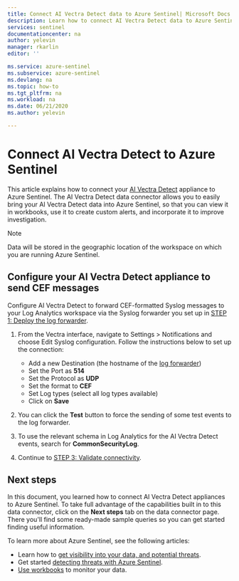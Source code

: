 ```yaml
---
title: Connect AI Vectra Detect data to Azure Sentinel| Microsoft Docs
description: Learn how to connect AI Vectra Detect data to Azure Sentinel.
services: sentinel
documentationcenter: na
author: yelevin
manager: rkarlin
editor: ''

ms.service: azure-sentinel
ms.subservice: azure-sentinel
ms.devlang: na
ms.topic: how-to
ms.tgt_pltfrm: na
ms.workload: na
ms.date: 06/21/2020
ms.author: yelevin

---
```

# Connect AI Vectra Detect to Azure Sentinel

This article explains how to connect your [AI Vectra Detect](https://www.vectra.ai/product/cognito-detect) appliance to Azure Sentinel. The AI Vectra Detect data connector allows you to easily bring your AI Vectra Detect data into Azure Sentinel, so that you can view it in workbooks, use it to create custom alerts, and incorporate it to improve investigation.

> [!NOTE]
> Data will be stored in the geographic location of the workspace on which you are running Azure Sentinel.

## Configure your AI Vectra Detect appliance to send CEF messages  

Configure AI Vectra Detect to forward CEF-formatted Syslog messages to your Log Analytics workspace via the Syslog forwarder you set up in [STEP 1: Deploy the log forwarder](connect-cef-agent.md).

1. From the Vectra interface, navigate to Settings > Notifications and choose Edit Syslog configuration. Follow the instructions below to set up the connection:

    - Add a new Destination (the hostname of the [log forwarder](connect-cef-agent.md))
    - Set the Port as **514**
    - Set the Protocol as **UDP**
    - Set the format to **CEF**
    - Set Log types (select all log types available)
    - Click on **Save**

2. You can click the **Test** button to force the sending of some test events to the log forwarder.

3. To use the relevant schema in Log Analytics for the AI Vectra Detect events, search for **CommonSecurityLog**.

4. Continue to [STEP 3: Validate connectivity](connect-cef-verify.md).

## Next steps

In this document, you learned how to connect AI Vectra Detect appliances to Azure Sentinel. To take full advantage of the capabilities built in to this data connector, click on the **Next steps** tab on the data connector page. There you'll find some ready-made sample queries so you can get started finding useful information.

To learn more about Azure Sentinel, see the following articles:

- Learn how to [get visibility into your data, and potential threats](quickstart-get-visibility.md).
- Get started [detecting threats with Azure Sentinel](tutorial-detect-threats-built-in.md).
- [Use workbooks](tutorial-monitor-your-data.md) to monitor your data.
